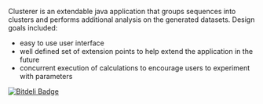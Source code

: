 Clusterer is an extendable java application that groups sequences into clusters and performs additional analysis on the generated datasets.
Design goals included:
-	easy to use user interface
-	well defined set of extension points to help extend the application in the future
-	concurrent execution of calculations to encourage users to experiment with parameters


[![Bitdeli Badge](https://d2weczhvl823v0.cloudfront.net/iceraj/clusterer/trend.png)](https://bitdeli.com/free "Bitdeli Badge")
